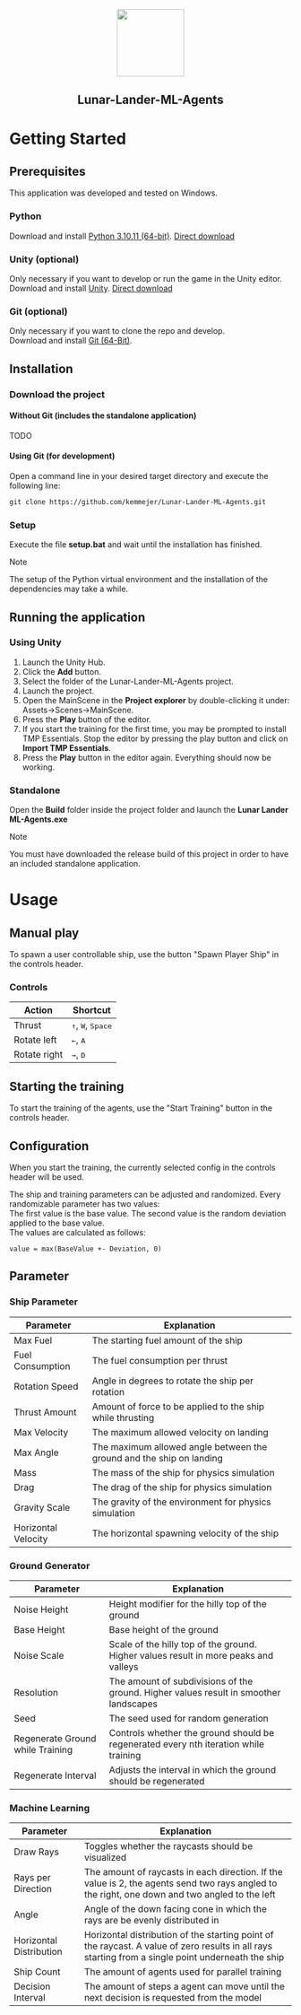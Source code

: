<div align="center">
  <img width=120 src="./Assets/Art/Textures/Ship_Color.png">
   <h2>Lunar-Lander-ML-Agents</h2>
</div>

# Getting Started

## Prerequisites
This application was developed and tested on Windows.

### Python
Download and install [Python 3.10.11 (64-bit)](https://www.python.org/downloads/release/python-31011/). [Direct download](https://www.python.org/ftp/python/3.10.11/python-3.10.11-amd64.exe)

### Unity (optional)
Only necessary if you want to develop or run the game in the Unity editor.<br/>
Download and install [Unity](https://unity.com/download). [Direct download](https://public-cdn.cloud.unity3d.com/hub/prod/UnityHubSetup.exe)

### Git (optional)
Only necessary if you want to clone the repo and develop.<br/>
Download and install [Git (64-Bit)](https://git-scm.com/download/win).

## Installation

### Download the project

#### Without Git (includes the standalone application)
TODO

#### Using Git (for development)
Open a command line in your desired target directory and execute the following line:
```vb
git clone https://github.com/kemmejer/Lunar-Lander-ML-Agents.git
```

### Setup

Execute the file **setup.bat** and wait until the installation has finished.<br/>
> [!NOTE] 
> The setup of the Python virtual environment and the installation of the dependencies may take a while.

## Running the application

### Using Unity
1. Launch the Unity Hub.
2. Click the **Add** button.
3. Select the folder of the Lunar-Lander-ML-Agents project.
4. Launch the project.
5. Open the MainScene in the **Project explorer** by double-clicking it under: Assets->Scenes->MainScene.
6. Press the **Play** button of the editor.
7. If you start the training for the first time, you may be prompted to install TMP Essentials. Stop the editor by pressing the play button and click on **Import TMP Essentials**.
8. Press the **Play** button in the editor again. Everything should now be working.
   
### Standalone

Open the **Build** folder inside the project folder and launch the **Lunar Lander ML-Agents.exe**
> [!NOTE]
> You must have downloaded the release build of this project in order to have an included standalone application.

# Usage

## Manual play

To spawn a user controllable ship, use the button "Spawn Player Ship" in the controls header.

### Controls
| Action       | Shortcut                                          |
|--------------|---------------------------------------------------|
| Thrust       | <kbd>&uarr;</kbd>, <kbd>W</kbd>, <kbd>Space</kbd> |
| Rotate left  | <kbd>&larr;</kbd>, <kbd>A</kbd>                   |
| Rotate right | <kbd>&rarr;</kbd>, <kbd>D</kbd>                   |


## Starting the training

To start the training of the agents, use the "Start Training" button in the controls header.

## Configuration

When you start the training, the currently selected config in the controls header will be used.<br/>

The ship and training parameters can be adjusted and randomized.
Every randomizable parameter has two values:<br/>
The first value is the base value. The second value is the random deviation applied to the base value.<br/>
The values are calculated as follows:
```
value = max(BaseValue +- Deviation, 0)
```

## Parameter

### Ship Parameter

| Parameter           | Explanation                                                          |
|---------------------|----------------------------------------------------------------------|
| Max Fuel            | The starting fuel amount of the ship                                 |
| Fuel Consumption    | The fuel consumption per thrust                                      |
| Rotation Speed      | Angle in degrees to rotate the ship per rotation                     |
| Thrust Amount       | Amount of force to be applied to the ship while thrusting            |
| Max Velocity        | The maximum allowed velocity on landing                              |
| Max Angle           | The maximum allowed angle between the ground and the ship on landing |
| Mass                | The mass of the ship for physics simulation                          |
| Drag                | The drag of the ship for physics simulation                          |
| Gravity Scale       | The gravity of the environment for physics simulation                |
| Horizontal Velocity | The horizontal spawning velocity of the ship                         |


### Ground Generator

| Parameter                        | Explanation                                                                           |
|----------------------------------|---------------------------------------------------------------------------------------|
| Noise Height                     | Height modifier for the hilly top of the ground                                       |
| Base Height                      | Base height of the ground                                                             |
| Noise Scale                      | Scale of the hilly top of the ground. Higher values result in more peaks and valleys  |
| Resolution                       | The amount of subdivisions of the ground. Higher values result in smoother landscapes |
| Seed                             | The seed used for random generation                                                   |
| Regenerate Ground while Training | Controls whether the ground should be regenerated every nth iteration while training  |
| Regenerate Interval              | Adjusts the interval in which the ground should be regenerated                        |

### Machine Learning

| Parameter               | Explanation                                                                                                                                        |
|-------------------------|----------------------------------------------------------------------------------------------------------------------------------------------------|
| Draw Rays               | Toggles whether the raycasts should be visualized                                                                                                  |
| Rays per Direction      | The amount of raycasts in each direction. If the value is 2, the agents send two rays angled to the right, one down and two angled to the left     |
| Angle                   | Angle of the down facing cone in which the rays are be evenly distributed in                                                                       |
| Horizontal Distribution | Horizontal distribution of the starting point of the raycast. A value of zero results in all rays starting from a single point underneath the ship |
| Ship Count              | The amount of agents used for parallel training                                                                                                    |
| Decision Interval       | The amount of steps a agent can move until the next decision is requested from the model                                                           |

